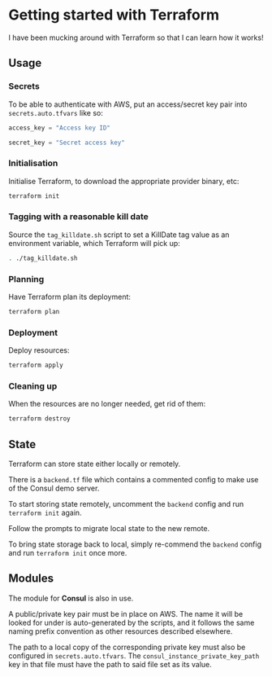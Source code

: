 # Getting started with Terraform

I have been mucking around with Terraform so that I can learn how it works!

## Usage

### Secrets

To be able to authenticate with AWS, put an access/secret key pair into `secrets.auto.tfvars` like so:

```terraform
access_key = "Access key ID"

secret_key = "Secret access key"
```

### Initialisation

Initialise Terraform, to download the appropriate provider binary, etc:

```bash
terraform init
```

### Tagging with a reasonable kill date

Source the `tag_killdate.sh` script to set a KillDate tag value as an environment variable, which Terraform will pick up:

```bash
. ./tag_killdate.sh
```

### Planning

Have Terraform plan its deployment:

```bash
terraform plan
```

### Deployment

Deploy resources:

```bash
terraform apply
```

### Cleaning up

When the resources are no longer needed, get rid of them:

```bash
terraform destroy
```

## State

Terraform can store state either locally or remotely.

There is a `backend.tf` file which contains a commented config to make use of the Consul demo server.

To start storing state remotely, uncomment the `backend` config and run `terraform init` again.

Follow the prompts to migrate local state to the new remote.

To bring state storage back to local, simply re-commend the `backend` config and run `terraform init` once more.

## Modules

The module for **Consul** is also in use.

A public/private key pair must be in place on AWS. The name it will be looked for under is auto-generated by the scripts, and it follows the same naming prefix convention as other resources described elsewhere.

The path to a local copy of the corresponding private key must also be configured in `secrets.auto.tfvars`. The `consul_instance_private_key_path` key in that file must have the path to said file set as its value.
